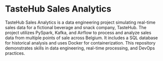 # TasteHub Sales Analytics

TasteHub Sales Analytics is a data engineering project simulating real-time sales data for a fictional beverage and snack company, TasteHub. The project utilizes PySpark, Kafka, and Airflow to process and analyze sales data from multiple points of sale across Belgium. It includes a SQL database for historical analysis and uses Docker for containerization. This repository demonstrates skills in data engineering, real-time processing, and DevOps practices.

